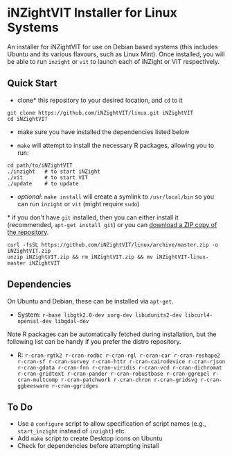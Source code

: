 # iNZightVIT Installer for Linux Systems

An installer for iNZightVIT for use on Debian based systems (this includes Ubuntu and its various flavours, such as Linux Mint). Once installed, you will be able to run `inzight` or `vit` to launch each of iNZight or VIT respectively.

## Quick Start

- clone* this repository to your desired location, and `cd` to it
```{bash}
git clone https://github.com/iNZightVIT/linux.git iNZightVIT
cd iNZightVIT
```

- make sure you have installed the dependencies listed below

- `make` will attempt to install the necessary R packages, allowing you to run:
```{bash}
cd path/to/iNZightVIT
./inzight   # to start iNZight
./vit       # to start VIT
./update    # to update 
```

- _optional_: `make install` will create a symlink to `/usr/local/bin` so you can run `inzight` or `vit`
    (might require `sudo`)


\* if you don't have `git` installed, then you can either install it (recommended, `apt-get install git`) or you can [download a ZIP copy of the repository](https://github.com/iNZightVIT/linux/archive/master.zip).
```{bash}
curl -fsSL https://github.com/iNZightVIT/linux/archive/master.zip -o iNZightVIT.zip
unzip iNZightVIT.zip && rm iNZightVIT.zip && mv iNZightVIT-linux-master iNZightVIT
```

## Dependencies

On Ubuntu and Debian, these can be installed via `apt-get`.

- System: `r-base libgtk2.0-dev xorg-dev libudunits2-dev libcurl4-openssl-dev libgdal-dev`

Note R packages can be automatically fetched during installation, but the following list can be handy if you prefer the distro repository.

- R: `r-cran-rgtk2 r-cran-rodbc r-cran-rgl r-cran-car r-cran-reshape2 r-cran-sf r-cran-survey r-cran-httr r-cran-cairodevice r-cran-rjson r-cran-gdata r-cran-fnn r-cran-viridis r-cran-vcd r-cran-dichromat r-cran-gridtext r-cran-pander r-cran-robustbase r-cran-ggrepel r-cran-multcomp r-cran-patchwork r-cran-chron r-cran-gridsvg r-cran-ggbeeswarm r-cran-ggridges`

## To Do

- Use a `configure` script to allow specification of script names (e.g., `start_inzight` instead of `inzight`) etc.
- Add `make` script to create Desktop icons on Ubuntu
- Check for dependencies before attempting install
